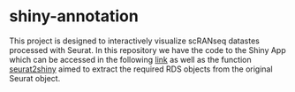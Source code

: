 # shiny-annotation
This project is designed to interactively visualize scRANseq datastes processed with Seurat. In this repository we have the code to the Shiny App which can be accessed in the following [link](https://singlecellgenomics-cnag-crg.shinyapps.io/Annotation/) as well as the function [seurat2shiny](https://github.com/Single-Cell-Genomics-Group-CNAG-CRG/shiny-annotation/blob/master/seurat2shiny.R) aimed to extract the required RDS objects from the original Seurat object.

